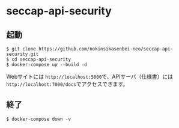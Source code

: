 # seccap-api-security
## 起動
```
$ git clone https://github.com/nokinsikasenbei-neo/seccap-api-security.git
$ cd seccap-api-security
$ docker-compose up --build -d
```
Webサイトには `http://localhost:5000`で、APIサーバ（仕様書）には`http://localhost:7000/docs`でアクセスできます。

## 終了
```
$ docker-compose down -v
```
